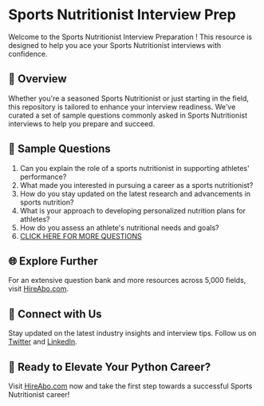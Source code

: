 # Sports Nutritionist Interview Prep

Welcome to the Sports Nutritionist Interview Preparation ! This resource is designed to help you ace your Sports Nutritionist interviews with confidence.

## 🚀 Overview

Whether you're a seasoned Sports Nutritionist or just starting in the field, this repository is tailored to enhance your interview readiness. We've curated a set of sample questions commonly asked in Sports Nutritionist interviews to help you prepare and succeed.

## 📝 Sample Questions

1. Can you explain the role of a sports nutritionist in supporting athletes' performance?
2. What made you interested in pursuing a career as a sports nutritionist?
3. How do you stay updated on the latest research and advancements in sports nutrition?
4. What is your approach to developing personalized nutrition plans for athletes?
5. How do you assess an athlete's nutritional needs and goals?
6. [CLICK HERE FOR MORE QUESTIONS](https://hireabo.com/job/15_1_9/Sports%20Nutritionist)

## 🌐 Explore Further

For an extensive question bank and more resources across 5,000 fields, visit [HireAbo.com](https://www.hireabo.com).

## 📱 Connect with Us

Stay updated on the latest industry insights and interview tips. Follow us on [Twitter](https://twitter.com/hireabo) and [LinkedIn](https://www.linkedin.com/in/hire-abo-3609972a8/).

## 🚀 Ready to Elevate Your Python Career?

Visit [HireAbo.com](https://www.hireabo.com) now and take the first step towards a successful Sports Nutritionist career!